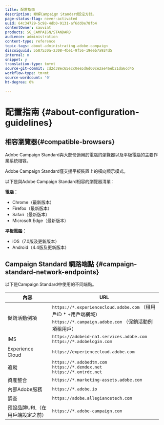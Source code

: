 ```yaml
---
title: 配置指南
description: 瞭解Campaign Standard設定方針。
page-status-flag: never-activated
uuid: 64c34729-5c98-4db0-9131-af6dd0e78fb4
contentOwner: sauviat
products: SG_CAMPAIGN/STANDARD
audience: administration
content-type: reference
topic-tags: about-administrating-adobe-campaign
discoiquuid: 5587530a-2308-4be1-9f56-19eeb7a924d5
internal: n
snippet: y
translation-type: tm+mt
source-git-commit: cd2d38ec65ecc0ee5d6d60ce2ae46eb21da6cd45
workflow-type: tm+mt
source-wordcount: '0'
ht-degree: 0%

---
```



# 配置指南 {#about-configuration-guidelines}

## 相容瀏覽器{#compatible-browsers}

Adobe Campaign Standard與大部份適用於電腦的瀏覽器以及平板電腦的主要作業系統相容。

Adobe Campaign Standard僅支援平板裝置上的橫向顯示模式。

以下是與Adobe Campaign Standard相容的瀏覽器清單：

**電腦：**

* Chrome（最新版本）
* Firefox（最新版本）
* Safari（最新版本）
* Microsoft Edge（最新版本）

**平板電腦：**

* iOS（7.0版及更新版本）
* Android（4.4版及更新版本）

## Campaign Standard 網路端點 {#campaign-standard-network-endpoints}

以下是Campaign Standard中使用的不同端點。

| 內容 | URL |
|--- |--- |
| 促銷活動例項 | `https://*.experiencecloud.adobe.com` （租用戶ID * +用戶端網域）<br>`https://*.campaign.adobe.com` （促銷活動例項租用戶） |
| IMS | `https://adobeid-na1.services.adobe.com`<br>`https://*.adobelogin.com` |
| Experience Cloud | `https://experiencecloud.adobe.com` |
| 追蹤 | `https://*.adobedtm.com`<br>`https://*.demdex.net`<br>`https://*.omtrdc.net` |
| 資產整合 | `https://*.marketing-assets.adobe.com` |
| 內部Adobe服務 | `https://*.adobe.io` |
| 調查 | `https://adobe.allegiancetech.com` |
| 預設品牌URL（在用戶端設定之前） | `https://*.adobe-campaign.com` |
